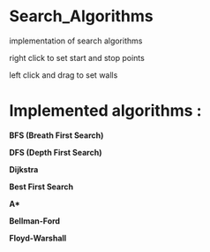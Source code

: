 # Search_Algorithms
implementation of search algorithms


right click to set start and stop points

left click and drag to set walls

# Implemented algorithms :
<b>BFS (Breath First Search) </b>
  
<b>DFS (Depth First Search)</b>
  
<b>Dijkstra</b>

<b>Best First Search</b>

<b>A* </b>

<b>Bellman-Ford

<b>Floyd-Warshall</b>
  
